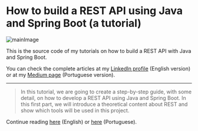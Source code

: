 # How to build a REST API using Java and Spring Boot (a tutorial)
![mainImage](../src/main/resources/images/java-spring-rest.png)

This is the source code of my tutorials on how to build a REST API with Java and Spring Boot.

You can check the complete articles at my [LinkedIn profile](https://www.linkedin.com/in/hsuguihura/) (English version) or at my [Medium page](https://hiiki.medium.com/) (Portuguese version).

---

>In this tutorial, we are going to create a step-by-step guide, with some detail, on how to develop a REST API using Java and Spring Boot. In this first part, we will introduce a theoretical content about REST and show which tools will be used in this project.

Continue reading [here](https://www.linkedin.com/pulse/rest-api-java-spring-boot-part-1-setting-up-henrique-suguihura/) (English) or [here](https://hiiki.medium.com/api-rest-com-java-e-spring-boot-parte-1-56d88e262ff5) (Portuguese).
